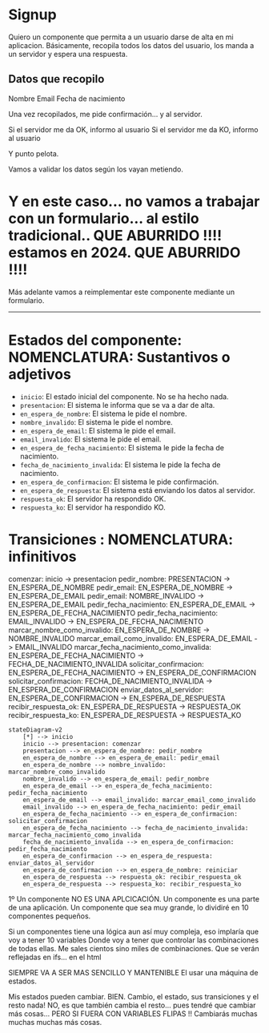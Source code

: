 # Signup

Quiero un componente que permita a un usuario darse de alta en mi aplicacion.
Básicamente, recopila todos los datos del usuario, los manda a un servidor y espera una respuesta.

## Datos que recopilo

Nombre
Email
Fecha de nacimiento

Una vez recopilados, me pide confirmación... y al servidor.

Si el servidor me da OK, informo al usuario
Si el servidor me da KO, informo al usuario

Y punto pelota.

Vamos a validar los datos según los vayan metiendo.

# Y en este caso... no vamos a trabajar con un formulario... al estilo tradicional.. QUE ABURRIDO !!!! estamos en 2024. QUE ABURRIDO !!!!

Más adelante vamos a reimplementar este componente mediante un formulario. 

---

# Estados del componente: NOMENCLATURA: Sustantivos o adjetivos

- `inicio`: El estado inicial del componente. No se ha hecho nada.
- `presentacion`: El sistema le informa que se va a dar de alta.
- `en_espera_de_nombre`: El sistema le pide el nombre.
- `nombre_invalido`: El sistema le pide el nombre.
- `en_espera_de_email`: El sistema le pide el email.
- `email_invalido`: El sistema le pide el email.
- `en_espera_de_fecha_nacimiento`: El sistema le pide la fecha de nacimiento.
- `fecha_de_nacimiento_invalida`: El sistema le pide la fecha de nacimiento.
- `en_espera_de_confirmacion`: El sistema le pide confirmación.
- `en_espera_de_respuesta`: El sistema está enviando los datos al servidor.
- `respuesta_ok`: El servidor ha respondido OK.
- `respuesta_ko`: El servidor ha respondido KO.

# Transiciones : NOMENCLATURA: infinitivos

comenzar: inicio -> presentacion
pedir_nombre: PRESENTACION -> EN_ESPERA_DE_NOMBRE
pedir_email: EN_ESPERA_DE_NOMBRE -> EN_ESPERA_DE_EMAIL
pedir_email: NOMBRE_INVALIDO -> EN_ESPERA_DE_EMAIL
pedir_fecha_nacimiento: EN_ESPERA_DE_EMAIL -> EN_ESPERA_DE_FECHA_NACIMIENTO
pedir_fecha_nacimiento: EMAIL_INVALIDO -> EN_ESPERA_DE_FECHA_NACIMIENTO
marcar_nombre_como_invalido: EN_ESPERA_DE_NOMBRE -> NOMBRE_INVALIDO
marcar_email_como_invalido: EN_ESPERA_DE_EMAIL -> EMAIL_INVALIDO
marcar_fecha_nacimiento_como_invalida: EN_ESPERA_DE_FECHA_NACIMIENTO -> FECHA_DE_NACIMIENTO_INVALIDA
solicitar_confirmacion: EN_ESPERA_DE_FECHA_NACIMIENTO -> EN_ESPERA_DE_CONFIRMACION
solicitar_confirmacion: FECHA_DE_NACIMIENTO_INVALIDA -> EN_ESPERA_DE_CONFIRMACION
enviar_datos_al_servidor: EN_ESPERA_DE_CONFIRMACION -> EN_ESPERA_DE_RESPUESTA
recibir_respuesta_ok: EN_ESPERA_DE_RESPUESTA -> RESPUESTA_OK
recibir_respuesta_ko: EN_ESPERA_DE_RESPUESTA -> RESPUESTA_KO

```mermaid
stateDiagram-v2
    [*] --> inicio
    inicio --> presentacion: comenzar
    presentacion --> en_espera_de_nombre: pedir_nombre
    en_espera_de_nombre --> en_espera_de_email: pedir_email
    en_espera_de_nombre --> nombre_invalido: marcar_nombre_como_invalido
    nombre_invalido --> en_espera_de_email: pedir_nombre
    en_espera_de_email --> en_espera_de_fecha_nacimiento: pedir_fecha_nacimiento
    en_espera_de_email --> email_invalido: marcar_email_como_invalido
    email_invalido --> en_espera_de_fecha_nacimiento: pedir_email
    en_espera_de_fecha_nacimiento --> en_espera_de_confirmacion: solicitar_confirmacion
    en_espera_de_fecha_nacimiento --> fecha_de_nacimiento_invalida: marcar_fecha_nacimiento_como_invalida
    fecha_de_nacimiento_invalida --> en_espera_de_confirmacion: pedir_fecha_nacimiento
    en_espera_de_confirmacion --> en_espera_de_respuesta: enviar_datos_al_servidor
    en_espera_de_confirmacion --> en_espera_de_nombre: reiniciar
    en_espera_de_respuesta --> respuesta_ok: recibir_respuesta_ok
    en_espera_de_respuesta --> respuesta_ko: recibir_respuesta_ko
```


1º Un componente NO ES UNA APLCICACIÓN. 
Un componente es una parte de una aplicación.
Un componente que sea muy grande, lo dividiré en 10 componentes pequeños.

Si un componentes tiene una lógica aun así muy compleja, eso implaría que voy a  tener 10 variables
Donde voy a tener que controlar las combinaciones de todas ellas. Me sales cientos sino miles de combinaciones.
Que se verán reflejadas en ifs... en el html

SIEMPRE VA A SER MAS SENCILLO Y MANTENIBLE El usar una máquina de estados.

Mis estados pueden cambiar. BIEN.
Cambio, el estado, sus transiciones y el resto nada!
NO, es que también cambia el resto... pues tendré que cambiar más cosas...
PERO SI FUERA CON VARIABLES FLIPAS !! Cambiarás muchas muchas muchas más cosas.